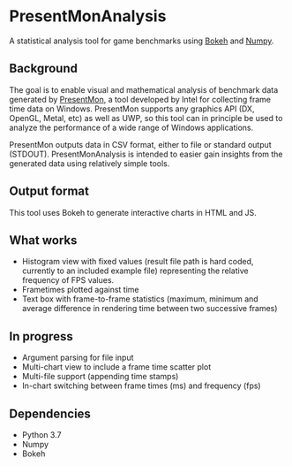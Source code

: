 # PresentMonAnalysis
A statistical analysis tool for game benchmarks using [Bokeh](https://github.com/bokeh/bokeh) and [Numpy](https://github.com/numpy/numpy).

## Background
The goal is to enable visual and mathematical analysis of benchmark data generated by [PresentMon](https://github.com/GameTechDev/PresentMon), a tool developed by Intel for collecting frame time data on Windows. PresentMon supports any graphics API (DX, OpenGL, Metal, etc) as well as UWP, so this tool can in principle be used to analyze the performance of a wide range of Windows applications.

PresentMon outputs data in CSV format, either to file or standard output (STDOUT). PresentMonAnalysis is intended to easier gain insights from the generated data using relatively simple tools.

## Output format
This tool uses Bokeh to generate interactive charts in HTML and JS.

## What works
- Histogram view with fixed values (result file path is hard coded, currently to an included example file) representing the relative frequency of FPS values.
- Frametimes plotted against time
- Text box with frame-to-frame statistics (maximum, minimum and average difference in rendering time between two successive frames)

## In progress
- Argument parsing for file input
- Multi-chart view to include a frame time scatter plot
- Multi-file support (appending time stamps)
- In-chart switching between frame times (ms) and frequency (fps)

## Dependencies
- Python 3.7
- Numpy
- Bokeh
